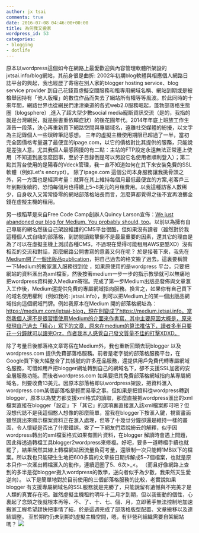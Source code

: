 ```yaml
---
author: jx tsai
comments: true
date: 2016-07-08 04:46:00+00:00
title: 為何我又搬家
wordpress_id: 53
categories:
- blogging
- dotlife
---
```


原本以wordpress這個如今在網路上最愛歡迎與內容管理軟體所架設的jxtsai.info/blog網站，其前身很是曲折: 2002年初期blog軟體與相應個人網路日誌平台的興起，我也經歷了寄宿在別人家的blogger hosting service、blog service provider 到自己花錢買虛擬空間服務和租專用網域名稱、網站到期或是被檢舉因持有「他人版權」的數位作品而失去了網站所有權等等風波。於此同時的十來年間，網路世界也從網民們津津樂道的各式web2.0服務崛起，蓬勃部落格生態圈（blogsphere）,進入了超大型少數social media寵斷資訊交流（是的，我指的就是台灣網民，就是臉書重依賴症狀）的後花園年代。2014年年底上班族工作生涯告一段落，決心再重新買下網路空間與專屬域名，遠離社交媒體的紛擾，以文字為主記錄個人一些瑣碎筆記感想。 三年的虛擬主機使用期限已超過了一半，當初完全因價格考量選了最便宜的ipage.com，以它的價格對比其提供的服務，只能說是差強人意。尤其我個人最感困擾的有二點：主站的FTP設定永遠無法正常連上使用（不知道到底怎麼回事，至於子目錄倒是可以另設它名使用者順利登入）；第二點其背台使用的是陽春的Vdeck管理，我一直不知道如何在其下來安裝免費的SSL軟體（例如Let's encrypt）。 除了ipage.com 這個公司本身服務讓我挑骨頭之外，另一方面也是經濟考量：就算在其上維持每個月最低最便宜的方案,老客戶三年到期後續約，恐怕每個月也得繳上5~8美元的月租費用。以我這種訪客人數稀少，自身收入又常常掛零的網站部落格站長而言，怎麼算都覺得之後不宜再浪擲金錢在虛擬主機的租用。   
  
另一根稻草是來自Free Code Camp創辦人Quincy Larson宣佈：[We just abandoned our blog for Medium. You probably should, too](https://medium.freecodecamp.com/we-just-abandoned-our-blog-for-medium-you-probably-should-too-33e742a1d49#.wc02fjmp2)。以前以為擁有自己專屬的網名然後自己架設維護的CMS平台很酷，但如果沒有讀者（雖然對於我這種個人式自嗨的部落格，到訪閱讀點擊倒不是最最重要的因素，還其它的理由是為了可以在虛擬主機上測試各種CMS，不過現在覺得可能租用AWS更酷XD）沒有相互的交流和對話，那麼網路公開書寫的意義又何在呢？ 於是接著下來，我先在[Medium開了一個出版品publication](https://medium.com/jxtsai-blog)，把自己過去的格文搬了過去。這裏要稱贊一下Medium的搬家滙入服務很到位 ，如果原使用的是wordpress 平台，只要把網站的資料滙出為xml檔案，然後按著medium一步一步的指示教學就可以無痛地把wordpress資料搬入Medium寄宿。完成了第一步Medium出版品發佈與文章滙入工作後，Medium還提供免費的專屬網域指向服務。換言之，如果你有自己買下的域名使用權利（例如我的: jxtsai.info），則可以把Medium上的某一個出版品網域指向這個網域門牌。例如我原本在Medium 開的部落格網址為：https://medium.com/jxtsai-blog，現在則變成了https://medium.jxtsai.info。當然我個人還不是很習慣使用Medium的介面來作書寫，其中主要原因大概是，原來發現自己過去「精心」寫下的文章，原來在medium的算法推估下，讀者多半只要花一分鐘就可以讀完Orz，作者我本人感覺自己發文質量不佳的打擊XDXD。   
  
除了考量日後部落格文章寄宿在Medium外，我也重新回頭去玩blogger 以及wordpress.com 提供免費部落格服務。前者是老字號的部落格服務平台，在Google買下後大幅整合了其帳號的許多産品服務，還提供用戶免費代轉專屬網域名服務，可惜如用戶把blogger網址轉到自己的網域名下，卻不支援SSL加密的安全層服務功能。而後者wordpress.com 如果要把其免費部落格網域指向某專屬網域名，則要收費13美元。因原本部落格即以wordpress架設，把資料滙入wordpress.com某個部落格是輕而易舉之事。但如果是把資料從wordpress轉到blogger，原本以為雙方都支援xml格式的讀取，那麼直接把wordpress滙出的xml檔案直接在blogger「設定」下「其它」的選項裏直接滙入該xml檔案即可吧？但沒想代誌不是我這個憨人想像的那麼簡單，當我在blogger下按滙入鍵，視窗畫面雖然跳出來顯示檔案資料正在滙入處理，但等了十幾廿分鐘卻還是維持一樣的畫面，令人懷疑是否出了什麼錯誤。查了一下網友們眾說紛云的解釋，似乎因wordpress轉出的xml檔案格式如果有圖片資料，在blogger 解讀時會遇上問題，因此得透過轉檔工具blogger2wordpress來修複。好吧，要多一道轉檔手續也就罷了，結果居然其線上轉檔網站因流量負荷考量，還限制一次只能轉1MB以下的檔案。所以我也只能硬生生地把600多篇的文章按日期拆解成5~7個檔案，也就是原本只作一次滙出轉檔滙入的動作，連續迴圈了5、6次>_<。 （而且好像網路上查到的多半是從blogger搬入wordpress的教學，逆向者似乎為少數，我果然天生愛逆向）。  以下是簡單地對於目前使用的三個部落格服務的比較，老實說如果blogger 有支援專屬網域名的SSL服務就是完勝了，只能說留有遺憾與不完美才是人類的真實存在吧。雖然虛擬主機租約明年十二月才到期，但以我衝動的個性，心裏起了念頭之後就根本再等、不、了、十、七、個、月，立即著手無法控制地加速搬家工程希望趕快把事情了結，於是這週完成了部落格版型配置、文章搬移以及連結調整。  至於期約仍未到期的虛擬主機空間，嗯，有非營利組織需要自架網站嗎？ ![](https://3.bp.blogspot.com/-ywqanLWjjdw/V38uFA_wDJI/AAAAAAAAKXg/roNyZAEHRyc5z79Q_tyDDZsQ5v3VyzA5wCLcB/s1600/blog%25281%2529.jpg)  

